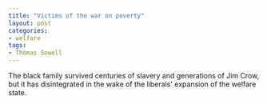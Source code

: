 ```yaml
---
title: "Victims of the war on poverty"
layout: post
categories:
- welfare
tags:
- Thomas Sowell
---
```


The black family survived centuries of slavery and generations of Jim Crow, but it has disintegrated in the wake of the liberals' expansion of the welfare state.